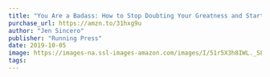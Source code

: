 ```yaml
---
title: "You Are a Badass: How to Stop Doubting Your Greatness and Start Living an Awesome Life"
purchase_url: https://amzn.to/31hxg9u
author: "Jen Sincero"
publisher: "Running Press"
date: 2019-10-05
image: https://images-na.ssl-images-amazon.com/images/I/51r5X3h8IWL._SL75_.jpg
tags:
---
```


